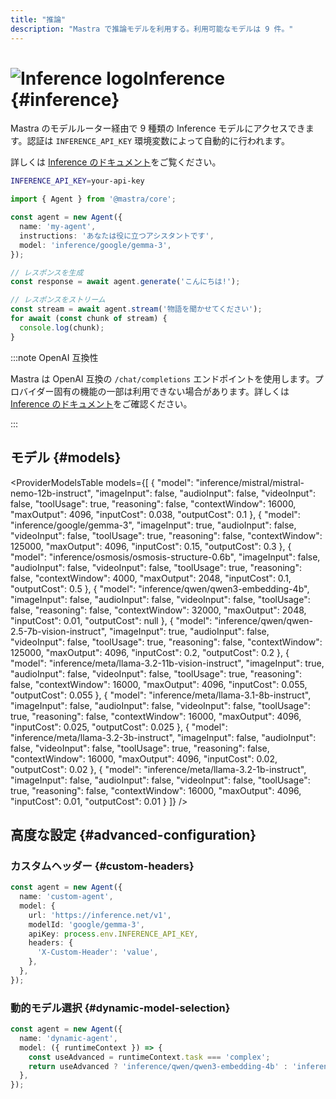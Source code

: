 ```yaml
---
title: "推論"
description: "Mastra で推論モデルを利用する。利用可能なモデルは 9 件。"
---
```


# <img src="https://models.dev/logos/inference.svg" alt="Inference logo" className="inline w-8 h-8 mr-2 align-middle dark:invert dark:brightness-0 dark:contrast-200" />Inference \{#inference\}

Mastra のモデルルーター経由で 9 種類の Inference モデルにアクセスできます。認証は `INFERENCE_API_KEY` 環境変数によって自動的に行われます。

詳しくは [Inference のドキュメント](https://inference.net/models)をご覧ください。

```bash
INFERENCE_API_KEY=your-api-key
```

```typescript
import { Agent } from '@mastra/core';

const agent = new Agent({
  name: 'my-agent',
  instructions: 'あなたは役に立つアシスタントです',
  model: 'inference/google/gemma-3',
});

// レスポンスを生成
const response = await agent.generate('こんにちは!');

// レスポンスをストリーム
const stream = await agent.stream('物語を聞かせてください');
for await (const chunk of stream) {
  console.log(chunk);
}
```

:::note OpenAI 互換性

Mastra は OpenAI 互換の `/chat/completions` エンドポイントを使用します。プロバイダー固有の機能の一部は利用できない場合があります。詳しくは [Inference のドキュメント](https://inference.net/models)をご確認ください。

:::

## モデル \{#models\}

<ProviderModelsTable
  models={[
{
"model": "inference/mistral/mistral-nemo-12b-instruct",
"imageInput": false,
"audioInput": false,
"videoInput": false,
"toolUsage": true,
"reasoning": false,
"contextWindow": 16000,
"maxOutput": 4096,
"inputCost": 0.038,
"outputCost": 0.1
},
{
"model": "inference/google/gemma-3",
"imageInput": true,
"audioInput": false,
"videoInput": false,
"toolUsage": true,
"reasoning": false,
"contextWindow": 125000,
"maxOutput": 4096,
"inputCost": 0.15,
"outputCost": 0.3
},
{
"model": "inference/osmosis/osmosis-structure-0.6b",
"imageInput": false,
"audioInput": false,
"videoInput": false,
"toolUsage": true,
"reasoning": false,
"contextWindow": 4000,
"maxOutput": 2048,
"inputCost": 0.1,
"outputCost": 0.5
},
{
"model": "inference/qwen/qwen3-embedding-4b",
"imageInput": false,
"audioInput": false,
"videoInput": false,
"toolUsage": false,
"reasoning": false,
"contextWindow": 32000,
"maxOutput": 2048,
"inputCost": 0.01,
"outputCost": null
},
{
"model": "inference/qwen/qwen-2.5-7b-vision-instruct",
"imageInput": true,
"audioInput": false,
"videoInput": false,
"toolUsage": true,
"reasoning": false,
"contextWindow": 125000,
"maxOutput": 4096,
"inputCost": 0.2,
"outputCost": 0.2
},
{
"model": "inference/meta/llama-3.2-11b-vision-instruct",
"imageInput": true,
"audioInput": false,
"videoInput": false,
"toolUsage": true,
"reasoning": false,
"contextWindow": 16000,
"maxOutput": 4096,
"inputCost": 0.055,
"outputCost": 0.055
},
{
"model": "inference/meta/llama-3.1-8b-instruct",
"imageInput": false,
"audioInput": false,
"videoInput": false,
"toolUsage": true,
"reasoning": false,
"contextWindow": 16000,
"maxOutput": 4096,
"inputCost": 0.025,
"outputCost": 0.025
},
{
"model": "inference/meta/llama-3.2-3b-instruct",
"imageInput": false,
"audioInput": false,
"videoInput": false,
"toolUsage": true,
"reasoning": false,
"contextWindow": 16000,
"maxOutput": 4096,
"inputCost": 0.02,
"outputCost": 0.02
},
{
"model": "inference/meta/llama-3.2-1b-instruct",
"imageInput": false,
"audioInput": false,
"videoInput": false,
"toolUsage": true,
"reasoning": false,
"contextWindow": 16000,
"maxOutput": 4096,
"inputCost": 0.01,
"outputCost": 0.01
}
]}
/>

## 高度な設定 \{#advanced-configuration\}

### カスタムヘッダー \{#custom-headers\}

```typescript
const agent = new Agent({
  name: 'custom-agent',
  model: {
    url: 'https://inference.net/v1',
    modelId: 'google/gemma-3',
    apiKey: process.env.INFERENCE_API_KEY,
    headers: {
      'X-Custom-Header': 'value',
    },
  },
});
```

### 動的モデル選択 \{#dynamic-model-selection\}

```typescript
const agent = new Agent({
  name: 'dynamic-agent',
  model: ({ runtimeContext }) => {
    const useAdvanced = runtimeContext.task === 'complex';
    return useAdvanced ? 'inference/qwen/qwen3-embedding-4b' : 'inference/google/gemma-3';
  },
});
```
